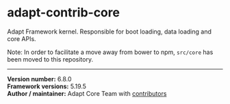 # adapt-contrib-core
Adapt Framework kernel. Responsible for boot loading, data loading and core APIs.

Note: In order to facilitate a move away from bower to npm, `src/core` has been moved to this repository.

----------------------------
**Version number:** 6.8.0 <br />
**Framework versions:** 5.19.5 <br />
**Author / maintainer:** Adapt Core Team with [contributors](https://github.com/adaptlearning/adapt-contrib-core/graphs/contributors)
